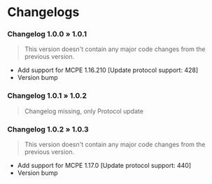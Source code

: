 # Changelogs

### Changelog 1.0.0 » 1.0.1
> This version doesn't contain any major code changes from the previous version.
- Add support for MCPE 1.16.210 [Update protocol support: 428]
- Version bump

### Changelog 1.0.1 » 1.0.2
> Changelog missing, only Protocol update

### Changelog 1.0.2 » 1.0.3
> This version doesn't contain any major code changes from the previous version.
- Add support for MCPE 1.17.0 [Update protocol support: 440]
- Version bump
